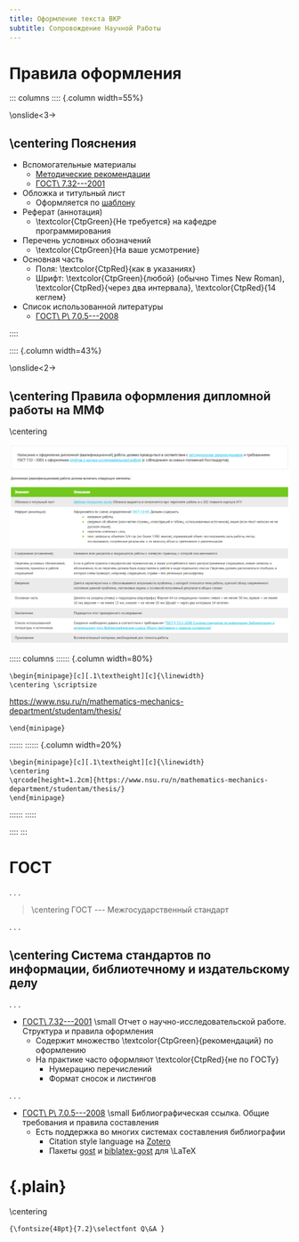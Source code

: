```yaml
---
title: Оформление текста ВКР
subtitle: Сопровождение Научной Работы
---
```


# Правила оформления

::: columns
:::: {.column width=55%}

\onslide<3->

## \centering Пояснения

- Вспомогательные материалы
  - [Методические рекомендации](https://www.nsu.ru/n/mathematics-mechanics-department/documents/%D0%9C%D0%B5%D1%82%D0%BE%D0%B4%D0%B8%D1%87%D0%B5%D1%81%D0%BA%D0%B8%D0%B5%20%D1%80%D0%B5%D0%BA%D0%BE%D0%BC%D0%B5%D0%BD%D0%B4%D0%B0%D1%86%D0%B8%D0%B8%20(%D0%BA%D1%83%D1%80%D1%81,%20%D0%92%D0%9A%D0%A0,%20%D0%B4%D0%BE%D0%BA%D0%BB%D0%B0%D0%B4%D1%8B).pdf)
  - [ГОСТ\ 7.32---2001](https://www.nsu.ru/n/mathematics-mechanics-department/documents/%D0%A1%D1%82%D1%80%D1%83%D0%BA%D1%82%D1%83%D1%80%D0%B0%20%D0%B8%20%D0%BF%D1%80%D0%B0%D0%B2%D0%B8%D0%BB%D0%B0%20%D0%BE%D1%84%D0%BE%D1%80%D0%BC%D0%BB%D0%B5%D0%BD%D0%B8%D1%8F.pdf)
- Обложка и титульный лист
  - Оформляется по [шаблону](https://www.nsu.ru/n/mathematics-mechanics-department/documents/%D0%A2%D0%B8%D1%82%D1%83%D0%BB%D1%8C%D0%BD%D1%8B%D0%B5%20%D0%BB%D0%B8%D1%81%D1%82%D1%8B%202018.doc)
- Реферат (аннотация)
  - \textcolor{CtpGreen}{Не требуется} на кафедре программирования
- Перечень условных обозначений
  - \textcolor{CtpGreen}{На ваше усмотрение}
- Основная часть
  - Поля: \textcolor{CtpRed}{как в указаниях}
  - Шрифт:
    \textcolor{CtpGreen}{любой} (обычно Times New Roman),
    \textcolor{CtpRed}{через два интервала},
    \textcolor{CtpRed}{14 кеглем}
- Список использованной литературы
  - [ГОСТ\ Р\ 7.0.5---2008](https://www.ifap.ru/library/gost/7052008.pdf)

::::

:::: {.column width=43%}

\onslide<2->

## \centering Правила оформления дипломной работы на ММФ

\centering

![](images/latex/mmf-thesis.png)

::::: columns
:::::: {.column width=80%}

```{=latex}
\begin{minipage}[c][.1\textheight][c]{\linewidth}
\centering \scriptsize
```
<https://www.nsu.ru/n/mathematics-mechanics-department/studentam/thesis/>
```{=latex}
\end{minipage}
```
::::::
:::::: {.column width=20%}

```{=latex}
\begin{minipage}[c][.1\textheight][c]{\linewidth}
\centering
\qrcode[height=1.2cm]{https://www.nsu.ru/n/mathematics-mechanics-department/studentam/thesis/}
\end{minipage}
```
::::::
:::::



::::
:::

# ГОСТ

. . .

> \centering ГОСТ --- Межгосударственный стандарт

. . .

## \centering Система стандартов по информации, библиотечному и издательскому делу

. . .

- [ГОСТ\ 7.32---2001](https://www.nsu.ru/n/mathematics-mechanics-department/documents/%D0%A1%D1%82%D1%80%D1%83%D0%BA%D1%82%D1%83%D1%80%D0%B0%20%D0%B8%20%D0%BF%D1%80%D0%B0%D0%B2%D0%B8%D0%BB%D0%B0%20%D0%BE%D1%84%D0%BE%D1%80%D0%BC%D0%BB%D0%B5%D0%BD%D0%B8%D1%8F.pdf)
  \small Отчет о научно-исследовательской работе. Структура и правила оформления
  - Содержит множество \textcolor{CtpGreen}{рекомендаций} по оформлению
  - На практике часто оформляют \textcolor{CtpRed}{не по ГОСТу}
    - Нумерацию перечислений
    - Формат сносок и листингов

. . .

- [ГОСТ\ Р\ 7.0.5---2008](https://www.ifap.ru/library/gost/7052008.pdf) 
  \small Библиографическая ссылка. Общие требования и правила составления
  - Есть поддержка во многих системах составления библиографии
    - Citation style language на [Zotero](https://www.zotero.org/styles?q=GOST)
    - Пакеты [gost](https://ctan.org/tex-archive/biblio/bibtex/contrib/gost?lang=en)
      и [biblatex-gost](https://ctan.org/pkg/biblatex-gost?lang=en) для \LaTeX

# {.plain}

\centering
```{=latex}
{\fontsize{48pt}{7.2}\selectfont Q\&A }
```
